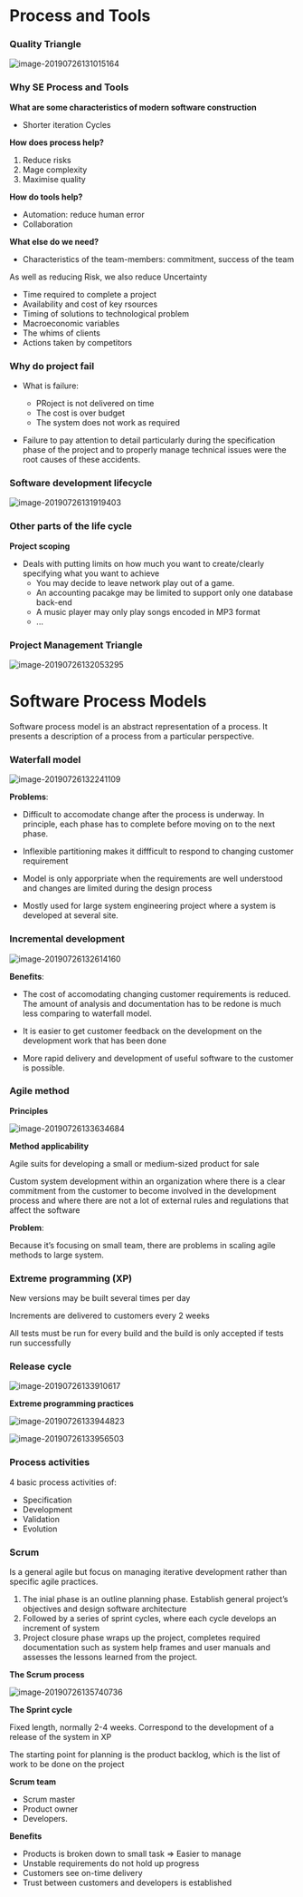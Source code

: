 # Process and Tools

### Quality Triangle

![image-20190726131015164](lec1.assets/image-20190726131015164.png)



### Why SE Process and Tools



**What are some characteristics of modern software construction**

- Shorter iteration Cycles



**How does process help?**

1. Reduce risks
2. Mage complexity
3. Maximise quality



**How do tools help?**

- Automation: reduce human error
- Collaboration



**What else do we need?**

- Characteristics of the team-members: commitment, success of the team



As well as reducing Risk, we also reduce Uncertainty

- Time required to complete a project
- Availability and cost of key rsources
- Timing of solutions to technological problem
- Macroeconomic variables
- The whims of clients
- Actions taken by competitors



### Why do project fail

- What is failure:
  - PRoject is not delivered on time
  - The cost is over budget
  - The system does not work as required

- Failure to pay attention to detail particularly during the specification phase of the project and to properly manage technical issues were the root causes of these accidents.





### Software development lifecycle

![image-20190726131919403](lec1.assets/image-20190726131919403.png)

### Other parts of the life cycle

**Project scoping**

- Deals with putting limits on how much you want to create/clearly specifying what you want to achieve
  - You may decide to leave network play out of a game.
  - An accounting pacakge may be limited to support only one database back-end
  - A music player may only play songs encoded in MP3 format
  - ...



### Project Management Triangle

![image-20190726132053295](lec1.assets/image-20190726132053295.png)



# Software Process Models

Software process model is an abstract representation of a process. It presents a description of a process from a particular perspective.

### Waterfall model

![image-20190726132241109](lec1.assets/image-20190726132241109.png)

**Problems**:

- Difficult to accomodate change after the process is underway. In principle, each phase has to complete before moving on to the next phase.

- Inflexible partitioning makes it diffficult to respond to changing customer requirement
- Model is only apporpriate when the requirements are well understood and changes are limited during the design process
- Mostly used for large system engineering project where a system is developed at several site.



### Incremental development

![image-20190726132614160](lec1.assets/image-20190726132614160.png)

**Benefits**:

- The cost of accomodating changing customer requirements is reduced. The amount of analysis and documentation has to be redone is much less comparing to waterfall model.

- It is easier to get customer feedback on the development on the development work that has been done
- More rapid delivery and development of useful software to the customer is possible.



### Agile method

**Principles**

![image-20190726133634684](lec1.assets/image-20190726133634684.png)

**Method applicability**

Agile suits for developing a small or medium-sized product for sale

Custom system development within an organization where there is a clear commitment from the customer to become involved in the development process and where there are not a lot of external rules and regulations that affect the software



**Problem**:

Because it’s focusing on small team, there are problems in scaling agile methods to large system.





### Extreme programming (XP)

New versions may be built several times per day

Increments are delivered to customers every 2 weeks

All tests must be run for every build and the build is only accepted if tests run successfully 





### **Release cycle**

![image-20190726133910617](lec1.assets/image-20190726133910617.png)



**Extreme programming practices**

![image-20190726133944823](lec1.assets/image-20190726133944823.png)

![image-20190726133956503](lec1.assets/image-20190726133956503.png)



### **Process activities**

4 basic process activities of:

- Specification
- Development
- Validation
- Evolution

### Scrum

Is a general agile but focus on managing iterative development rather than specific agile practices.

1. The inial phase is an outline planning phase. Establish general project’s objectives and design software architecture
2. Followed by a series of sprint cycles, where each cycle develops an increment of system
3. Project closure phase wraps up the project, completes required documentation such as system help frames and user manuals and assesses the lessons learned from the project.

**The Scrum process**

![image-20190726135740736](lec1.assets/image-20190726135740736.png)

**The Sprint cycle**

Fixed length, normally 2-4 weeks. Correspond to the development of a release of the system in XP

The starting point for planning is the product backlog, which is the list of work to be done on the project

**Scrum team**

- Scrum master
- Product owner
- Developers.

**Benefits**

- Products is broken down to small task => Easier to manage
- Unstable requirements do not hold up progress
- Customers see on-time delivery
- Trust between customers and developers is established



